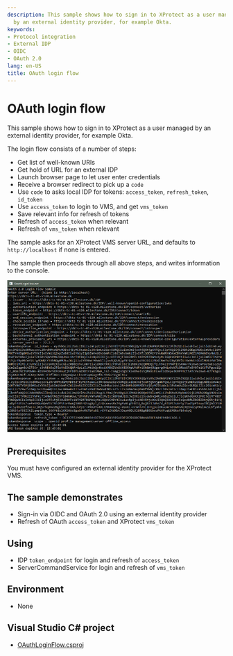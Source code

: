 ```yaml
---
description: This sample shows how to sign in to XProtect as a user managed
  by an external identity provider, for example Okta.
keywords:
- Protocol integration
- External IDP
- OIDC
- OAuth 2.0
lang: en-US
title: OAuth login flow
---
```


# OAuth login flow

This sample shows how to sign in to XProtect as a user managed by an external
identity provider, for example Okta.

The login flow consists of a number of steps:

- Get list of well-known URIs
- Get hold of URL for an external IDP
- Launch browser page to let user enter credentials
- Receive a browser redirect to pick up a `code`
- Use `code` to asks local IDP for tokens: `access_token`, `refresh_token`, `id_token`
- Use `access_token` to login to VMS, and get `vms_token`
- Save relevant info for refresh of tokens
- Refresh of `access_token` when relevant
- Refresh of `vms_token` when relevant

The sample asks for an XProtect VMS server URL, and defaults to `http://localhost` if none is entered.

The sample then proceeds through all above steps, and writes information to the console.

![OAuth login flow](OauthLoginFlow.png)

## Prerequisites

You must have configured an external identity provider for the XProtect VMS.

## The sample demonstrates

- Sign-in via OIDC and OAuth 2.0 using an external identity provider
- Refresh of OAuth `access_token` and XProtect `vms_token`

## Using

- IDP `token_endpoint` for login and refresh of `access_token`
- ServerCommandService for login and refresh of `vms_token`

## Environment

- None

## Visual Studio C\# project

- [OAuthLoginFlow.csproj](javascript:openLink('..\\\\ProtocolSamples\\\\OAuthLoginFlow\\\\OAuthLoginFlow.csproj');)
